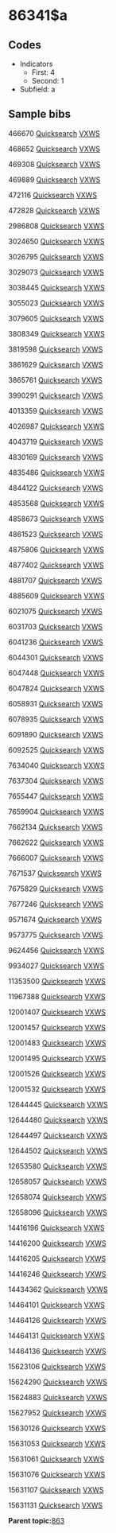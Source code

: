 # 86341$a

## Codes

-   Indicators
    -   First: 4
    -   Second: 1
-   Subfield: a

## Sample bibs

466670 [Quicksearch](https://search.library.yale.edu/catalog/466670) [VXWS](http://prodorbis.library.yale.edu:7014/vxws/GetHoldingsService?bibId=466670)

468652 [Quicksearch](https://search.library.yale.edu/catalog/468652) [VXWS](http://prodorbis.library.yale.edu:7014/vxws/GetHoldingsService?bibId=468652)

469308 [Quicksearch](https://search.library.yale.edu/catalog/469308) [VXWS](http://prodorbis.library.yale.edu:7014/vxws/GetHoldingsService?bibId=469308)

469889 [Quicksearch](https://search.library.yale.edu/catalog/469889) [VXWS](http://prodorbis.library.yale.edu:7014/vxws/GetHoldingsService?bibId=469889)

472116 [Quicksearch](https://search.library.yale.edu/catalog/472116) [VXWS](http://prodorbis.library.yale.edu:7014/vxws/GetHoldingsService?bibId=472116)

472828 [Quicksearch](https://search.library.yale.edu/catalog/472828) [VXWS](http://prodorbis.library.yale.edu:7014/vxws/GetHoldingsService?bibId=472828)

2986808 [Quicksearch](https://search.library.yale.edu/catalog/2986808) [VXWS](http://prodorbis.library.yale.edu:7014/vxws/GetHoldingsService?bibId=2986808)

3024650 [Quicksearch](https://search.library.yale.edu/catalog/3024650) [VXWS](http://prodorbis.library.yale.edu:7014/vxws/GetHoldingsService?bibId=3024650)

3026795 [Quicksearch](https://search.library.yale.edu/catalog/3026795) [VXWS](http://prodorbis.library.yale.edu:7014/vxws/GetHoldingsService?bibId=3026795)

3029073 [Quicksearch](https://search.library.yale.edu/catalog/3029073) [VXWS](http://prodorbis.library.yale.edu:7014/vxws/GetHoldingsService?bibId=3029073)

3038445 [Quicksearch](https://search.library.yale.edu/catalog/3038445) [VXWS](http://prodorbis.library.yale.edu:7014/vxws/GetHoldingsService?bibId=3038445)

3055023 [Quicksearch](https://search.library.yale.edu/catalog/3055023) [VXWS](http://prodorbis.library.yale.edu:7014/vxws/GetHoldingsService?bibId=3055023)

3079605 [Quicksearch](https://search.library.yale.edu/catalog/3079605) [VXWS](http://prodorbis.library.yale.edu:7014/vxws/GetHoldingsService?bibId=3079605)

3808349 [Quicksearch](https://search.library.yale.edu/catalog/3808349) [VXWS](http://prodorbis.library.yale.edu:7014/vxws/GetHoldingsService?bibId=3808349)

3819598 [Quicksearch](https://search.library.yale.edu/catalog/3819598) [VXWS](http://prodorbis.library.yale.edu:7014/vxws/GetHoldingsService?bibId=3819598)

3861629 [Quicksearch](https://search.library.yale.edu/catalog/3861629) [VXWS](http://prodorbis.library.yale.edu:7014/vxws/GetHoldingsService?bibId=3861629)

3865761 [Quicksearch](https://search.library.yale.edu/catalog/3865761) [VXWS](http://prodorbis.library.yale.edu:7014/vxws/GetHoldingsService?bibId=3865761)

3990291 [Quicksearch](https://search.library.yale.edu/catalog/3990291) [VXWS](http://prodorbis.library.yale.edu:7014/vxws/GetHoldingsService?bibId=3990291)

4013359 [Quicksearch](https://search.library.yale.edu/catalog/4013359) [VXWS](http://prodorbis.library.yale.edu:7014/vxws/GetHoldingsService?bibId=4013359)

4026987 [Quicksearch](https://search.library.yale.edu/catalog/4026987) [VXWS](http://prodorbis.library.yale.edu:7014/vxws/GetHoldingsService?bibId=4026987)

4043719 [Quicksearch](https://search.library.yale.edu/catalog/4043719) [VXWS](http://prodorbis.library.yale.edu:7014/vxws/GetHoldingsService?bibId=4043719)

4830169 [Quicksearch](https://search.library.yale.edu/catalog/4830169) [VXWS](http://prodorbis.library.yale.edu:7014/vxws/GetHoldingsService?bibId=4830169)

4835486 [Quicksearch](https://search.library.yale.edu/catalog/4835486) [VXWS](http://prodorbis.library.yale.edu:7014/vxws/GetHoldingsService?bibId=4835486)

4844122 [Quicksearch](https://search.library.yale.edu/catalog/4844122) [VXWS](http://prodorbis.library.yale.edu:7014/vxws/GetHoldingsService?bibId=4844122)

4853568 [Quicksearch](https://search.library.yale.edu/catalog/4853568) [VXWS](http://prodorbis.library.yale.edu:7014/vxws/GetHoldingsService?bibId=4853568)

4858673 [Quicksearch](https://search.library.yale.edu/catalog/4858673) [VXWS](http://prodorbis.library.yale.edu:7014/vxws/GetHoldingsService?bibId=4858673)

4861523 [Quicksearch](https://search.library.yale.edu/catalog/4861523) [VXWS](http://prodorbis.library.yale.edu:7014/vxws/GetHoldingsService?bibId=4861523)

4875806 [Quicksearch](https://search.library.yale.edu/catalog/4875806) [VXWS](http://prodorbis.library.yale.edu:7014/vxws/GetHoldingsService?bibId=4875806)

4877402 [Quicksearch](https://search.library.yale.edu/catalog/4877402) [VXWS](http://prodorbis.library.yale.edu:7014/vxws/GetHoldingsService?bibId=4877402)

4881707 [Quicksearch](https://search.library.yale.edu/catalog/4881707) [VXWS](http://prodorbis.library.yale.edu:7014/vxws/GetHoldingsService?bibId=4881707)

4885609 [Quicksearch](https://search.library.yale.edu/catalog/4885609) [VXWS](http://prodorbis.library.yale.edu:7014/vxws/GetHoldingsService?bibId=4885609)

6021075 [Quicksearch](https://search.library.yale.edu/catalog/6021075) [VXWS](http://prodorbis.library.yale.edu:7014/vxws/GetHoldingsService?bibId=6021075)

6031703 [Quicksearch](https://search.library.yale.edu/catalog/6031703) [VXWS](http://prodorbis.library.yale.edu:7014/vxws/GetHoldingsService?bibId=6031703)

6041236 [Quicksearch](https://search.library.yale.edu/catalog/6041236) [VXWS](http://prodorbis.library.yale.edu:7014/vxws/GetHoldingsService?bibId=6041236)

6044301 [Quicksearch](https://search.library.yale.edu/catalog/6044301) [VXWS](http://prodorbis.library.yale.edu:7014/vxws/GetHoldingsService?bibId=6044301)

6047448 [Quicksearch](https://search.library.yale.edu/catalog/6047448) [VXWS](http://prodorbis.library.yale.edu:7014/vxws/GetHoldingsService?bibId=6047448)

6047824 [Quicksearch](https://search.library.yale.edu/catalog/6047824) [VXWS](http://prodorbis.library.yale.edu:7014/vxws/GetHoldingsService?bibId=6047824)

6058931 [Quicksearch](https://search.library.yale.edu/catalog/6058931) [VXWS](http://prodorbis.library.yale.edu:7014/vxws/GetHoldingsService?bibId=6058931)

6078935 [Quicksearch](https://search.library.yale.edu/catalog/6078935) [VXWS](http://prodorbis.library.yale.edu:7014/vxws/GetHoldingsService?bibId=6078935)

6091890 [Quicksearch](https://search.library.yale.edu/catalog/6091890) [VXWS](http://prodorbis.library.yale.edu:7014/vxws/GetHoldingsService?bibId=6091890)

6092525 [Quicksearch](https://search.library.yale.edu/catalog/6092525) [VXWS](http://prodorbis.library.yale.edu:7014/vxws/GetHoldingsService?bibId=6092525)

7634040 [Quicksearch](https://search.library.yale.edu/catalog/7634040) [VXWS](http://prodorbis.library.yale.edu:7014/vxws/GetHoldingsService?bibId=7634040)

7637304 [Quicksearch](https://search.library.yale.edu/catalog/7637304) [VXWS](http://prodorbis.library.yale.edu:7014/vxws/GetHoldingsService?bibId=7637304)

7655447 [Quicksearch](https://search.library.yale.edu/catalog/7655447) [VXWS](http://prodorbis.library.yale.edu:7014/vxws/GetHoldingsService?bibId=7655447)

7659904 [Quicksearch](https://search.library.yale.edu/catalog/7659904) [VXWS](http://prodorbis.library.yale.edu:7014/vxws/GetHoldingsService?bibId=7659904)

7662134 [Quicksearch](https://search.library.yale.edu/catalog/7662134) [VXWS](http://prodorbis.library.yale.edu:7014/vxws/GetHoldingsService?bibId=7662134)

7662622 [Quicksearch](https://search.library.yale.edu/catalog/7662622) [VXWS](http://prodorbis.library.yale.edu:7014/vxws/GetHoldingsService?bibId=7662622)

7666007 [Quicksearch](https://search.library.yale.edu/catalog/7666007) [VXWS](http://prodorbis.library.yale.edu:7014/vxws/GetHoldingsService?bibId=7666007)

7671537 [Quicksearch](https://search.library.yale.edu/catalog/7671537) [VXWS](http://prodorbis.library.yale.edu:7014/vxws/GetHoldingsService?bibId=7671537)

7675829 [Quicksearch](https://search.library.yale.edu/catalog/7675829) [VXWS](http://prodorbis.library.yale.edu:7014/vxws/GetHoldingsService?bibId=7675829)

7677246 [Quicksearch](https://search.library.yale.edu/catalog/7677246) [VXWS](http://prodorbis.library.yale.edu:7014/vxws/GetHoldingsService?bibId=7677246)

9571674 [Quicksearch](https://search.library.yale.edu/catalog/9571674) [VXWS](http://prodorbis.library.yale.edu:7014/vxws/GetHoldingsService?bibId=9571674)

9573775 [Quicksearch](https://search.library.yale.edu/catalog/9573775) [VXWS](http://prodorbis.library.yale.edu:7014/vxws/GetHoldingsService?bibId=9573775)

9624456 [Quicksearch](https://search.library.yale.edu/catalog/9624456) [VXWS](http://prodorbis.library.yale.edu:7014/vxws/GetHoldingsService?bibId=9624456)

9934027 [Quicksearch](https://search.library.yale.edu/catalog/9934027) [VXWS](http://prodorbis.library.yale.edu:7014/vxws/GetHoldingsService?bibId=9934027)

11353500 [Quicksearch](https://search.library.yale.edu/catalog/11353500) [VXWS](http://prodorbis.library.yale.edu:7014/vxws/GetHoldingsService?bibId=11353500)

11967388 [Quicksearch](https://search.library.yale.edu/catalog/11967388) [VXWS](http://prodorbis.library.yale.edu:7014/vxws/GetHoldingsService?bibId=11967388)

12001407 [Quicksearch](https://search.library.yale.edu/catalog/12001407) [VXWS](http://prodorbis.library.yale.edu:7014/vxws/GetHoldingsService?bibId=12001407)

12001457 [Quicksearch](https://search.library.yale.edu/catalog/12001457) [VXWS](http://prodorbis.library.yale.edu:7014/vxws/GetHoldingsService?bibId=12001457)

12001483 [Quicksearch](https://search.library.yale.edu/catalog/12001483) [VXWS](http://prodorbis.library.yale.edu:7014/vxws/GetHoldingsService?bibId=12001483)

12001495 [Quicksearch](https://search.library.yale.edu/catalog/12001495) [VXWS](http://prodorbis.library.yale.edu:7014/vxws/GetHoldingsService?bibId=12001495)

12001526 [Quicksearch](https://search.library.yale.edu/catalog/12001526) [VXWS](http://prodorbis.library.yale.edu:7014/vxws/GetHoldingsService?bibId=12001526)

12001532 [Quicksearch](https://search.library.yale.edu/catalog/12001532) [VXWS](http://prodorbis.library.yale.edu:7014/vxws/GetHoldingsService?bibId=12001532)

12644445 [Quicksearch](https://search.library.yale.edu/catalog/12644445) [VXWS](http://prodorbis.library.yale.edu:7014/vxws/GetHoldingsService?bibId=12644445)

12644480 [Quicksearch](https://search.library.yale.edu/catalog/12644480) [VXWS](http://prodorbis.library.yale.edu:7014/vxws/GetHoldingsService?bibId=12644480)

12644497 [Quicksearch](https://search.library.yale.edu/catalog/12644497) [VXWS](http://prodorbis.library.yale.edu:7014/vxws/GetHoldingsService?bibId=12644497)

12644502 [Quicksearch](https://search.library.yale.edu/catalog/12644502) [VXWS](http://prodorbis.library.yale.edu:7014/vxws/GetHoldingsService?bibId=12644502)

12653580 [Quicksearch](https://search.library.yale.edu/catalog/12653580) [VXWS](http://prodorbis.library.yale.edu:7014/vxws/GetHoldingsService?bibId=12653580)

12658057 [Quicksearch](https://search.library.yale.edu/catalog/12658057) [VXWS](http://prodorbis.library.yale.edu:7014/vxws/GetHoldingsService?bibId=12658057)

12658074 [Quicksearch](https://search.library.yale.edu/catalog/12658074) [VXWS](http://prodorbis.library.yale.edu:7014/vxws/GetHoldingsService?bibId=12658074)

12658096 [Quicksearch](https://search.library.yale.edu/catalog/12658096) [VXWS](http://prodorbis.library.yale.edu:7014/vxws/GetHoldingsService?bibId=12658096)

14416196 [Quicksearch](https://search.library.yale.edu/catalog/14416196) [VXWS](http://prodorbis.library.yale.edu:7014/vxws/GetHoldingsService?bibId=14416196)

14416200 [Quicksearch](https://search.library.yale.edu/catalog/14416200) [VXWS](http://prodorbis.library.yale.edu:7014/vxws/GetHoldingsService?bibId=14416200)

14416205 [Quicksearch](https://search.library.yale.edu/catalog/14416205) [VXWS](http://prodorbis.library.yale.edu:7014/vxws/GetHoldingsService?bibId=14416205)

14416246 [Quicksearch](https://search.library.yale.edu/catalog/14416246) [VXWS](http://prodorbis.library.yale.edu:7014/vxws/GetHoldingsService?bibId=14416246)

14434362 [Quicksearch](https://search.library.yale.edu/catalog/14434362) [VXWS](http://prodorbis.library.yale.edu:7014/vxws/GetHoldingsService?bibId=14434362)

14464101 [Quicksearch](https://search.library.yale.edu/catalog/14464101) [VXWS](http://prodorbis.library.yale.edu:7014/vxws/GetHoldingsService?bibId=14464101)

14464126 [Quicksearch](https://search.library.yale.edu/catalog/14464126) [VXWS](http://prodorbis.library.yale.edu:7014/vxws/GetHoldingsService?bibId=14464126)

14464131 [Quicksearch](https://search.library.yale.edu/catalog/14464131) [VXWS](http://prodorbis.library.yale.edu:7014/vxws/GetHoldingsService?bibId=14464131)

14464136 [Quicksearch](https://search.library.yale.edu/catalog/14464136) [VXWS](http://prodorbis.library.yale.edu:7014/vxws/GetHoldingsService?bibId=14464136)

15623106 [Quicksearch](https://search.library.yale.edu/catalog/15623106) [VXWS](http://prodorbis.library.yale.edu:7014/vxws/GetHoldingsService?bibId=15623106)

15624290 [Quicksearch](https://search.library.yale.edu/catalog/15624290) [VXWS](http://prodorbis.library.yale.edu:7014/vxws/GetHoldingsService?bibId=15624290)

15624883 [Quicksearch](https://search.library.yale.edu/catalog/15624883) [VXWS](http://prodorbis.library.yale.edu:7014/vxws/GetHoldingsService?bibId=15624883)

15627952 [Quicksearch](https://search.library.yale.edu/catalog/15627952) [VXWS](http://prodorbis.library.yale.edu:7014/vxws/GetHoldingsService?bibId=15627952)

15630126 [Quicksearch](https://search.library.yale.edu/catalog/15630126) [VXWS](http://prodorbis.library.yale.edu:7014/vxws/GetHoldingsService?bibId=15630126)

15631053 [Quicksearch](https://search.library.yale.edu/catalog/15631053) [VXWS](http://prodorbis.library.yale.edu:7014/vxws/GetHoldingsService?bibId=15631053)

15631061 [Quicksearch](https://search.library.yale.edu/catalog/15631061) [VXWS](http://prodorbis.library.yale.edu:7014/vxws/GetHoldingsService?bibId=15631061)

15631076 [Quicksearch](https://search.library.yale.edu/catalog/15631076) [VXWS](http://prodorbis.library.yale.edu:7014/vxws/GetHoldingsService?bibId=15631076)

15631107 [Quicksearch](https://search.library.yale.edu/catalog/15631107) [VXWS](http://prodorbis.library.yale.edu:7014/vxws/GetHoldingsService?bibId=15631107)

15631131 [Quicksearch](https://search.library.yale.edu/catalog/15631131) [VXWS](http://prodorbis.library.yale.edu:7014/vxws/GetHoldingsService?bibId=15631131)

**Parent topic:**[863](../../tags/863/863.md)

